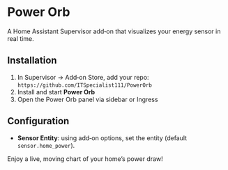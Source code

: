 # Power Orb

A Home Assistant Supervisor add‑on that visualizes your energy sensor in real time.

## Installation
1. In Supervisor → Add‑on Store, add your repo: `https://github.com/ITSpecialist111/PowerOrb`
2. Install and start **Power Orb**
3. Open the Power Orb panel via sidebar or Ingress

## Configuration
- **Sensor Entity**: using add‑on options, set the entity (default `sensor.home_power`).

Enjoy a live, moving chart of your home’s power draw!
```